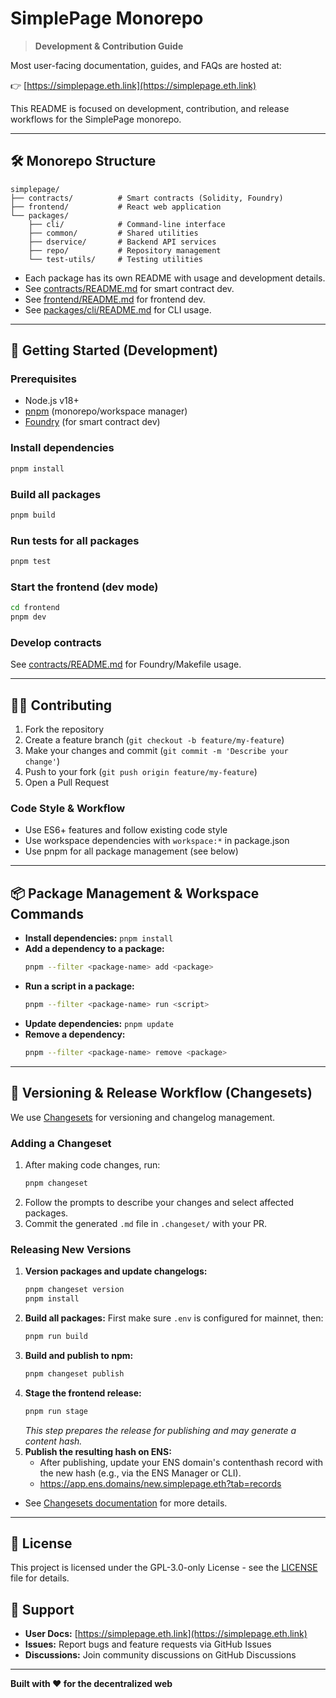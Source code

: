# SimplePage Monorepo

> **Development & Contribution Guide**

Most user-facing documentation, guides, and FAQs are hosted at:

👉 [https://simplepage.eth.link](https://simplepage.eth.link)

This README is focused on development, contribution, and release workflows for the SimplePage monorepo.

---

## 🛠️ Monorepo Structure

```
simplepage/
├── contracts/          # Smart contracts (Solidity, Foundry)
├── frontend/           # React web application
└── packages/
    ├── cli/            # Command-line interface
    ├── common/         # Shared utilities
    ├── dservice/       # Backend API services
    ├── repo/           # Repository management
    └── test-utils/     # Testing utilities
```

- Each package has its own README with usage and development details.
- See [contracts/README.md](./contracts/README.md) for smart contract dev.
- See [frontend/README.md](./frontend/README.md) for frontend dev.
- See [packages/cli/README.md](./packages/cli/README.md) for CLI usage.

---

## 🚀 Getting Started (Development)

### Prerequisites
- Node.js v18+
- [pnpm](https://pnpm.io/) (monorepo/workspace manager)
- [Foundry](https://book.getfoundry.sh/) (for smart contract dev)

### Install dependencies
```bash
pnpm install
```

### Build all packages
```bash
pnpm build
```

### Run tests for all packages
```bash
pnpm test
```

### Start the frontend (dev mode)
```bash
cd frontend
pnpm dev
```

### Develop contracts
See [contracts/README.md](./contracts/README.md) for Foundry/Makefile usage.

---

## 🧑‍💻 Contributing

1. Fork the repository
2. Create a feature branch (`git checkout -b feature/my-feature`)
3. Make your changes and commit (`git commit -m 'Describe your change'`)
4. Push to your fork (`git push origin feature/my-feature`)
5. Open a Pull Request

### Code Style & Workflow
- Use ES6+ features and follow existing code style
- Use workspace dependencies with `workspace:*` in package.json
- Use pnpm for all package management (see below)

---

## 📦 Package Management & Workspace Commands

- **Install dependencies:** `pnpm install`
- **Add a dependency to a package:**
  ```bash
  pnpm --filter <package-name> add <package>
  ```
- **Run a script in a package:**
  ```bash
  pnpm --filter <package-name> run <script>
  ```
- **Update dependencies:** `pnpm update`
- **Remove a dependency:**
  ```bash
  pnpm --filter <package-name> remove <package>
  ```

---

## 📝 Versioning & Release Workflow (Changesets)

We use [Changesets](https://github.com/changesets/changesets) for versioning and changelog management.

### Adding a Changeset
1. After making code changes, run:
   ```bash
   pnpm changeset
   ```
2. Follow the prompts to describe your changes and select affected packages.
3. Commit the generated `.md` file in `.changeset/` with your PR.

### Releasing New Versions
1. **Version packages and update changelogs:**
   ```bash
   pnpm changeset version
   pnpm install
   ```
2. **Build all packages:**
   First make sure `.env` is configured for mainnet, then:
   ```bash
   pnpm run build
   ```
3. **Build and publish to npm:**
   ```bash
   pnpm changeset publish
   ```
4. **Stage the frontend release:**
   ```bash
   pnpm run stage
   ```
   _This step prepares the release for publishing and may generate a content hash._
5. **Publish the resulting hash on ENS:**
   - After publishing, update your ENS domain's contenthash record with the new hash (e.g., via the ENS Manager or CLI).
   - https://app.ens.domains/new.simplepage.eth?tab=records

- See [Changesets documentation](https://github.com/changesets/changesets) for more details.

---

## 📄 License

This project is licensed under the GPL-3.0-only License - see the [LICENSE](./LICENSE) file for details.

## 🤝 Support

- **User Docs:** [https://simplepage.eth.link](https://simplepage.eth.link)
- **Issues:** Report bugs and feature requests via GitHub Issues
- **Discussions:** Join community discussions on GitHub Discussions

---

**Built with ❤️ for the decentralized web**
